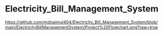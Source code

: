 # Electricity_Bill_Management_System

https://github.com/mdnaimul404/Electricity_Bill_Management_System/blob/main/ElectricityBillManagementSystem/Project%20Flowchart.png?raw=true
